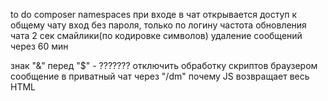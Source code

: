 to do
composer
namespaces
при входе в чат открывается доступ к общему чату
вход без пароля, только по логину
частота обновления чата 2 сек
смайлики(по кодировке символов)
удаление сообщений через 60 мин


знак "&" перед "$" - ???????
отключить обработку скриптов браузером
сообщение в приватный чат через "/dm"
почему JS возвращает весь HTML
